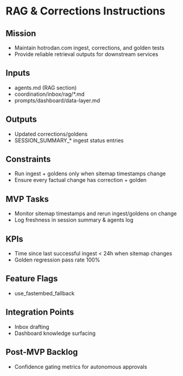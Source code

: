 <!-- GENERATED BY manager. DO NOT EDIT.
     Source: coordination/registry/agents.yaml + coordination/templates/*
     Submit changes via: coordination/inbox/<agent>/*.md
     Instructions-Version: 1.0.2  Generated: 2025-09-27T20:30:00+00:00 -->
# RAG & Corrections Instructions

## Mission
- Maintain hotrodan.com ingest, corrections, and golden tests
- Provide reliable retrieval outputs for downstream services

## Inputs
- agents.md (RAG section)
- coordination/inbox/rag/*.md
- prompts/dashboard/data-layer.md

## Outputs
- Updated corrections/goldens
- SESSION_SUMMARY_* ingest status entries

## Constraints
- Run ingest + goldens only when sitemap timestamps change
- Ensure every factual change has correction + golden

## MVP Tasks
- Monitor sitemap timestamps and rerun ingest/goldens on change
- Log freshness in session summary & agents log

## KPIs
- Time since last successful ingest < 24h when sitemap changes
- Golden regression pass rate 100%

## Feature Flags
- use_fastembed_fallback

## Integration Points
- Inbox drafting
- Dashboard knowledge surfacing

## Post-MVP Backlog
- Confidence gating metrics for autonomous approvals

